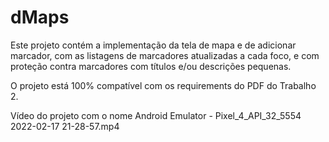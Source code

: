 # dMaps
 
Este projeto contém a implementação da tela de mapa e de adicionar marcador, com as listagens de marcadores atualizadas a cada foco, e com proteção contra marcadores com títulos e/ou descrições pequenas.

O projeto está 100% compatível com os requirements do PDF do Trabalho 2.


Vídeo do projeto com o nome Android Emulator - Pixel_4_API_32_5554 2022-02-17 21-28-57.mp4